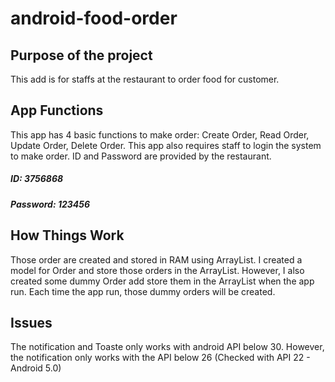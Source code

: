 # android-food-order
## Purpose of the project
This add is for staffs at the restaurant to order food for customer.

## App Functions
This app has 4 basic functions to make order: Create Order, Read Order, Update Order, Delete Order. This app also requires staff to login the system to make order. ID and Password are provided by the restaurant.
##### ID: 3756868
##### Password: 123456

## How Things Work
Those order are created and stored in RAM using ArrayList. I created a model for Order and store those orders in the ArrayList. However, I also created some dummy Order add store them in the ArrayList when the app run. Each time the app run, those dummy orders will be created.

## Issues
The notification and Toaste only works with android API below 30. However, the notification only works with the API below 26 (Checked with API 22 - Android 5.0)
